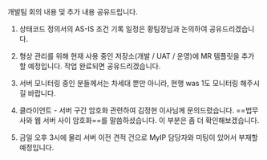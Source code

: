 개발팀 회의 내용 및 추가 내용 공유드립니다.

1. 상태코드 정의서의 AS-IS 조건 기록 일정은 황팀장님과 논의하여 공유드리겠습니다.

2. 형상 관리를 위해 현재 사용 중인 저장소(개발 / UAT / 운영)에 MR 템플릿을 추가할 예정입니다. 작업 완료되면 공유드리겠습니다.

3. 서버 모니터링 중인 분들께서는 차세대 뿐만 아니라, 현행 was 1도 모니터링 해주시길 바랍니다.

4. 클라이언트 - 서버 구간 암호화 관련하여 김정현 이사님께 문의드렸습니다. ==법무사와 웹 서버 사이 암호화==를 말씀하셨습니다. 이 부분은 좀 더 확인해보겠습니다.

5. 금일 오후 3시에 물리 서버 이전 견적 건으로 MyIP 담당자와 미팅이 있어서 부재할 예정입니다.